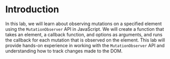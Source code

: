 # Introduction

In this lab, we will learn about observing mutations on a specified element using the `MutationObserver` API in JavaScript. We will create a function that takes an element, a callback function, and options as arguments, and runs the callback for each mutation that is observed on the element. This lab will provide hands-on experience in working with the `MutationObserver` API and understanding how to track changes made to the DOM.
